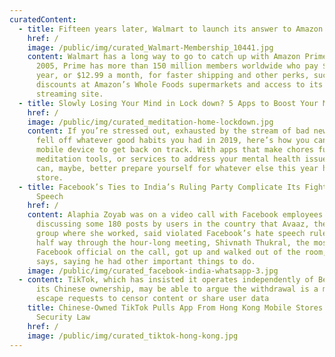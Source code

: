 ```yaml
---
curatedContent:
  - title: Fifteen years later, Walmart to launch its answer to Amazon Prime
    href: /
    image: /public/img/curated_Walmart-Membership_10441.jpg
    content: Walmart has a long way to go to catch up with Amazon Prime. Launched in
      2005, Prime has more than 150 million members worldwide who pay $119 a
      year, or $12.99 a month, for faster shipping and other perks, such as
      discounts at Amazon’s Whole Foods supermarkets and access to its video
      streaming site.
  - title: Slowly Losing Your Mind in Lock down? 5 Apps to Boost Your Mental Health
    href: /
    image: /public/img/curated_meditation-home-lockdown.jpg
    content: If you’re stressed out, exhausted by the stream of bad news, or just
      fell off whatever good habits you had in 2019, here’s how you can use your
      mobile device to get back on track. With apps that make chores fun, simple
      meditation tools, or services to address your mental health issues, you
      can, maybe, better prepare yourself for whatever else this year has in
      store.
  - title: Facebook’s Ties to India’s Ruling Party Complicate Its Fight Against Hate
      Speech
    href: /
    content: Alaphia Zoyab was on a video call with Facebook employees in India,
      discussing some 180 posts by users in the country that Avaaz, the watchdog
      group where she worked, said violated Facebook’s hate speech rules. But
      half way through the hour-long meeting, Shivnath Thukral, the most senior
      Facebook official on the call, got up and walked out of the room, Zoyab
      says, saying he had other important things to do.
    image: /public/img/curated_facebook-india-whatsapp-3.jpg
  - content: TikTok, which has insisted it operates independently of Beijing despite
      its Chinese ownership, may be able to argue the withdrawal is a move to
      escape requests to censor content or share user data
    title: Chinese-Owned TikTok Pulls App From Hong Kong Mobile Stores Amid National
      Security Law
    href: /
    image: /public/img/curated_tiktok-hong-kong.jpg
---
```

